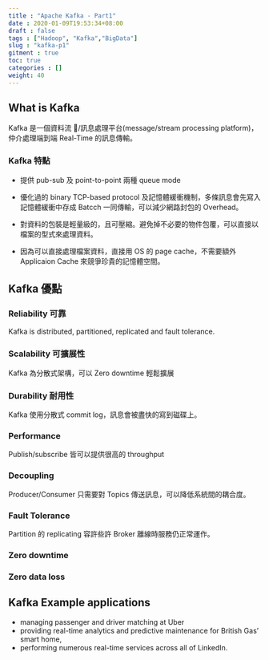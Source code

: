 ```yaml
---
title : "Apache Kafka - Part1"
date : 2020-01-09T19:53:34+08:00
draft : false
tags : ["Hadoop", "Kafka","BigData"]
slug : "kafka-p1"
gitment : true
toc: true
categories : []
weight: 40
---
```


## What is Kafka

Kafka 是一個資料流 /訊息處理平台(message/stream processing platform)，仲介處理端到端 Real-Time 的訊息傳輸。

### Kafka 特點

- 提供 pub-sub 及 point-to-point 兩種 queue mode

- 優化過的 binary TCP-based protocol 及記憶體緩衝機制，多條訊息會先寫入記憶體緩衝中存成 Batcch 一同傳輸，可以減少網路封包的 Overhead。

- 對資料的包裝是輕量級的，且可壓縮。避免掉不必要的物件包覆，可以直接以檔案的型式來處理資料。

- 因為可以直接處理檔案資料，直接用 OS 的 page cache，不需要額外 Applicaion Cache 來競爭珍貴的記憶體空間。

## Kafka 優點

### Reliability 可靠

Kafka is distributed, partitioned, replicated and fault tolerance.

### Scalability 可擴展性

Kafka 為分散式架構，可以 Zero downtime 輕鬆擴展

### Durability 耐用性

Kafka 使用分散式 commit log，訊息會被盡快的寫到磁碟上。

### Performance

Publish/subscribe 皆可以提供很高的 throughput

### Decoupling

Producer/Consumer 只需要對 Topics 傳送訊息，可以降低系統間的耦合度。

### Fault Tolerance

Partition 的 replicating 容許些許 Broker 離線時服務仍正常運作。

### Zero downtime

### Zero data loss

## Kafka Example applications

- managing passenger and driver matching at Uber
- providing real-time analytics and predictive maintenance for British Gas’ smart home,
- performing numerous real-time services across all of LinkedIn.
